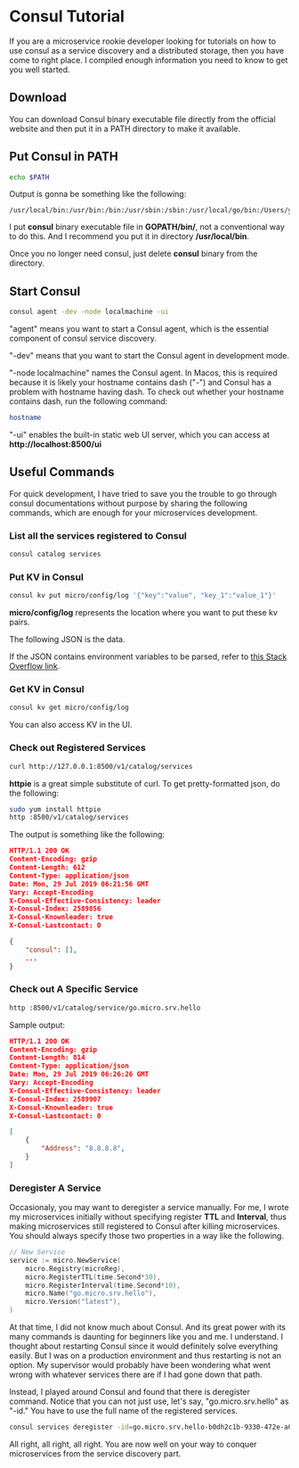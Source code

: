 # Consul Tutorial

If you are a microservice rookie developer looking for tutorials on how to use consul as a service discovery and a distributed storage, then you have come to right place. I compiled enough information you need to know to get you well started.

## Download

You can download Consul binary executable file directly from the official website and then put it in a PATH directory to make it available.

## Put Consul in PATH

```bash
echo $PATH
```

Output is gonna be something like the following:

```
/usr/local/bin:/usr/bin:/bin:/usr/sbin:/sbin:/usr/local/go/bin:/Users/yourUsername/go/bin
```

I put **consul** binary executable file in **GOPATH/bin/**, not a conventional way to do this. And I recommend you put it in directory **/usr/local/bin**.

Once you no longer need consul, just delete **consul** binary from the directory.

## Start Consul

```bash
consul agent -dev -node localmachine -ui
```

"agent" means you want to start a Consul agent, which is the essential component of consul service discovery.

"-dev" means that you want to start the Consul agent in development mode.

"-node localmachine" names the Consul agent. In Macos, this is required because it is likely your hostname contains dash ("-") and Consul has a problem with hostname having dash. To check out whether your hostname contains dash, run the following command:

```bash
hostname
```

"-ui" enables the built-in static web UI server, which you can access at **http://localhost:8500/ui**

## Useful Commands

For quick development, I have tried to save you the trouble to go through consul documentations without purpose by sharing the following commands, which are enough for your microservices development.

### List all the services registered to Consul

```bash
consul catalog services
```

### Put KV in Consul

```bash
consul kv put micro/config/log '{"key":"value", "key_1":"value_1"}'
```

**micro/config/log** represents the location where you want to put these kv pairs.

The following JSON is the data.

If the JSON contains environment variables to be parsed, refer to [this Stack Overflow link](https://stackoverflow.com/questions/56980951/how-to-parse-an-environment-value-in-a-string-in-a-command).

### Get KV in Consul

```bash
consul kv get micro/config/log
```

You can also access KV in the UI.

### Check out Registered Services

```bash
curl http://127.0.0.1:8500/v1/catalog/services
```

**httpie** is a great simple substitute of curl. To get pretty-formatted json, do the following:

```bash
sudo yum install httpie
http :8500/v1/catalog/services
```

The output is something like the following:

```json
HTTP/1.1 200 OK
Content-Encoding: gzip
Content-Length: 612
Content-Type: application/json
Date: Mon, 29 Jul 2019 06:21:56 GMT
Vary: Accept-Encoding
X-Consul-Effective-Consistency: leader
X-Consul-Index: 2589856
X-Consul-Knownleader: true
X-Consul-Lastcontact: 0

{
    "consul": [], 
    ...
}
```

### Check out A Specific Service

```bash
http :8500/v1/catalog/service/go.micro.srv.hello
```

Sample output:

```json
HTTP/1.1 200 OK
Content-Encoding: gzip
Content-Length: 814
Content-Type: application/json
Date: Mon, 29 Jul 2019 06:26:26 GMT
Vary: Accept-Encoding
X-Consul-Effective-Consistency: leader
X-Consul-Index: 2589907
X-Consul-Knownleader: true
X-Consul-Lastcontact: 0

[
    {
        "Address": "8.8.8.8", 
    }
]
```

### Deregister A Service

Occasionaly, you may want to deregister a service manually. For me, I wrote my microservices initially without specifying register **TTL** and **Interval**, thus making microservices still registered to Consul after killing microservices. You should always specify those two properties in a way like the following.

```go
// New Service
service := micro.NewService(
    micro.Registry(microReg),
    micro.RegisterTTL(time.Second*30),
    micro.RegisterInterval(time.Second*10),
    micro.Name("go.micro.srv.hello"),
    micro.Version("latest"),
)
```

At that time, I did not know much about Consul. And its great power with its many commands is daunting for beginners like you and me. I understand. I thought about restarting Consul since it would definitely solve everything easily. But I was on a production environment and thus restarting is not an option. My supervisor would probably have been wondering what went wrong with whatever services there are if I had gone down that path.

Instead, I played around Consul and found that there is deregister command. Notice that you can not just use, let's say, "go.micro.srv.hello" as "-id." You have to use the full name of the registered services.

```bash
consul services deregister -id=go.micro.srv.hello-b0dh2c1b-9330-472e-a085-01a32e755a3f
```

All right, all right, all right. You are now well on your way to conquer microservices from the service discovery part.